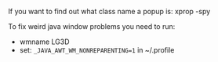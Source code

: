 If you want to find out what class name a popup is: xprop -spy

To fix weird java window problems you need to run:
* wmname LG3D
* set: `_JAVA_AWT_WM_NONREPARENTING=1` in ~/.profile
